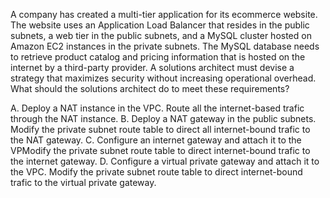 A company has created a multi-tier application for its ecommerce website. The website uses an Application Load Balancer that resides in the public subnets, a web tier in the public subnets, and a MySQL cluster hosted on Amazon EC2 instances in the private subnets. The MySQL database needs to retrieve product catalog and pricing information that is hosted on the internet by a third-party provider. A solutions architect must devise a strategy that maximizes security without increasing operational overhead. What should the solutions architect do to meet these requirements? 

A. Deploy a NAT instance in the VPC. Route all the internet-based trafic through the NAT instance. 
B. Deploy a NAT gateway in the public subnets. Modify the private subnet route table to direct all internet-bound trafic to the NAT gateway. 
C. Configure an internet gateway and attach it to the VPModify the private subnet route table to direct internet-bound trafic to the internet gateway. 
D. Configure a virtual private gateway and attach it to the VPC. Modify the private subnet route table to direct internet-bound trafic to the virtual private gateway.